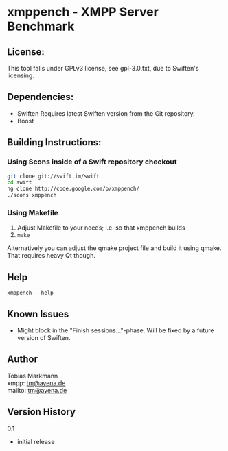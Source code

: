 # xmppench - XMPP Server Benchmark

## License:

This tool falls under GPLv3 license, see gpl-3.0.txt, due to Swiften's licensing.

## Dependencies:

- Swiften
	Requires latest Swiften version from the Git repository.
- Boost

## Building Instructions:

### Using Scons inside of a Swift repository checkout

```bash
git clone git://swift.im/swift
cd swift
hg clone http://code.google.com/p/xmppench/
./scons xmppench
```

### Using Makefile

1. Adjust Makefile to your needs; i.e. so that xmppench builds
2. `make`

Alternatively you can adjust the qmake project file and build it using qmake. That requires heavy Qt though.

## Help

`xmppench --help`

## Known Issues

- Might block in the "Finish sessions..."-phase. Will be fixed by a future version of Swiften.

## Author

Tobias Markmann  
xmpp:   tm@ayena.de  
mailto: tm@ayena.de

## Version History

0.1
- initial release
